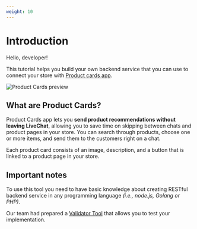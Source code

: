 ```yaml
---
weight: 10
---
```


# Introduction

Hello, developer!

This tutorial helps you build your own backend service that you can use to connect your store with <a href="https://www.livechatinc.com/marketplace/apps/product-cards/" target="_blank">Product cards app</a>.

![Product Cards preview](https://cdn.livechat-static.com/api/file/v2/lc/att-old/8656216/5f2833fbbdcd1ee5c933867031d975a6/shopping-cards-for-shopify-beta.gif)

## What are Product Cards? 

Product Cards app lets you **send product recommendations without leaving LiveChat**, allowing you to save time on skipping between chats and product pages in your store. You can search through products, choose one or more items, and send them to the customers right on a chat.

Each product card consists of an image, description, and a button that is linked to a product page in your store.

## Important notes

To use this tool you need to have basic knowledge about creating RESTful backend service in any programming language *(i.e., node.js, Golang or PHP)*.

Our team had prepared a <a href="https://productcards.livechatinc.com/#/validator/" target="_blank">Validator Tool</a> that allows you to test your implementation. 
